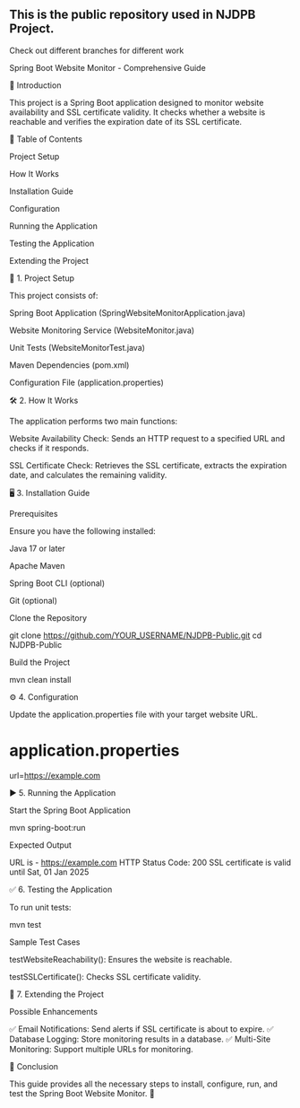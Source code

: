 ## This is the public repository used in NJDPB Project.

Check out different branches for different work


Spring Boot Website Monitor - Comprehensive Guide

📌 Introduction

This project is a Spring Boot application designed to monitor website availability and SSL certificate validity. It checks whether a website is reachable and verifies the expiration date of its SSL certificate.

📖 Table of Contents

Project Setup

How It Works

Installation Guide

Configuration

Running the Application

Testing the Application

Extending the Project

🚀 1. Project Setup 

This project consists of:

Spring Boot Application (SpringWebsiteMonitorApplication.java)

Website Monitoring Service (WebsiteMonitor.java)

Unit Tests (WebsiteMonitorTest.java)

Maven Dependencies (pom.xml)

Configuration File (application.properties)

🛠️ 2. How It Works 

The application performs two main functions:

Website Availability Check: Sends an HTTP request to a specified URL and checks if it responds.

SSL Certificate Check: Retrieves the SSL certificate, extracts the expiration date, and calculates the remaining validity.

🖥️ 3. Installation Guide 

Prerequisites

Ensure you have the following installed:

Java 17 or later

Apache Maven

Spring Boot CLI (optional)

Git (optional)

Clone the Repository

git clone https://github.com/YOUR_USERNAME/NJDPB-Public.git
cd NJDPB-Public

Build the Project

mvn clean install

⚙️ 4. Configuration 

Update the application.properties file with your target website URL.

# application.properties
url=https://example.com

▶️ 5. Running the Application 

Start the Spring Boot Application

mvn spring-boot:run

Expected Output

URL is - https://example.com
HTTP Status Code: 200
SSL certificate is valid until Sat, 01 Jan 2025

✅ 6. Testing the Application 

To run unit tests:

mvn test

Sample Test Cases

testWebsiteReachability(): Ensures the website is reachable.

testSSLCertificate(): Checks SSL certificate validity.

📌 7. Extending the Project 

Possible Enhancements

✅ Email Notifications: Send alerts if SSL certificate is about to expire.
✅ Database Logging: Store monitoring results in a database.
✅ Multi-Site Monitoring: Support multiple URLs for monitoring.

📢 Conclusion

This guide provides all the necessary steps to install, configure, run, and test the Spring Boot Website Monitor. 🚀
